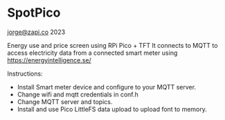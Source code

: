 # SpotPico
jorge@zapi.co 2023

Energy use and price screen using RPi Pico + TFT
It connects to MQTT to access electricity data from a connected smart meter using https://energyintelligence.se/ 

Instructions:
- Install Smart meter device and configure to your MQTT server.
- Change wifi and mqtt credentials in conf.h
- Change MQTT server and topics.
- Install and use Pico LittleFS data upload to upload font to memory.

